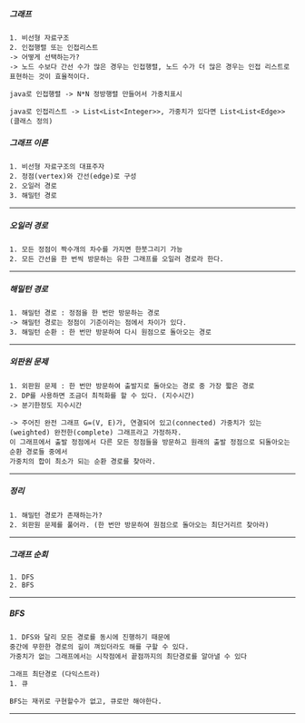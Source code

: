 <h5>그래프</h5>

    1. 비선형 자료구조
    2. 인접행렬 또는 인접리스트
    -> 어떻게 선택하는가?
    -> 노드 수보다 간선 수가 많은 경우는 인접행렬, 노드 수가 더 많은 경우는 인접 리스트로 표현하는 것이 효율적이다.

    java로 인접행렬 -> N*N 정방행렬 만들어서 가중치표시

    java로 인접리스트 -> List<List<Integer>>, 가중치가 있다면 List<List<Edge>> (클래스 정의)

<h5>그래프 이론</h5>

    1. 비선형 자료구조의 대표주자
    2. 정점(vertex)와 간선(edge)로 구성
    2. 오일러 경로
    3. 해밀턴 경로

---

<h5>오일러 경로</h5>

    1. 모든 정점이 짝수개의 차수를 가지면 한붓그리기 가능
    2. 모든 간선을 한 번씩 방문하는 유한 그래프를 오일러 경로라 한다.

---

<h5>해밀턴 경로</h5>

    1. 해밀턴 경로 : 정점을 한 번만 방문하는 경로
    -> 해밀턴 경로는 정점이 기준이라는 점에서 차이가 있다.
    3. 해밀턴 순환 : 한 번만 방문하여 다시 원점으로 돌아오는 경로

---

<h5>외판원 문제</h5>

    1. 외판원 문제 : 한 번만 방문하여 출발지로 돌아오는 경로 중 가장 짧은 경로
    2. DP를 사용하면 조금더 최적화를 할 수 있다. (지수시간)
    -> 분기한정도 지수시간

    -> 주어진 완전 그래프 G=(V, E)가, 연결되어 있고(connected) 가중치가 있는(weighted) 완전한(complete) 그래프라고 가정하자. 
    이 그래프에서 출발 정점에서 다른 모든 정점들을 방문하고 원래의 출발 정점으로 되돌아오는 순환 경로들 중에서 
    가중치의 합이 최소가 되는 순환 경로를 찾아라.

---

<h5>정리</h5>

    1. 해밀턴 경로가 존재하는가?
    2. 외판원 문제를 풀어라. (한 번만 방문하여 원점으로 돌아오는 최단거리르 찾아라)

---

<h5>그래프 순회</h5>

    1. DFS
    2. BFS

---

<h5>BFS</h5>

    1. DFS와 달리 모든 경로를 동시에 진행하기 때문에
    중간에 무한한 경로의 길이 껴있더라도 해를 구할 수 있다.
    가중치가 없는 그래프에서는 시작점에서 끝점까지의 최단경로를 알아낼 수 있다

    그래프 최단경로 (다익스트라)
    1. 큐

    BFS는 재귀로 구현할수가 없고, 큐로만 해야한다.

---
